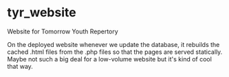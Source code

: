 # tyr_website
Website for Tomorrow Youth Repertory



On the deployed website whenever we update the database, it rebuilds the cached .html files from the .php files so that the pages are served statically.  Maybe not such a big deal for a low-volume website but it's kind of cool that way.
